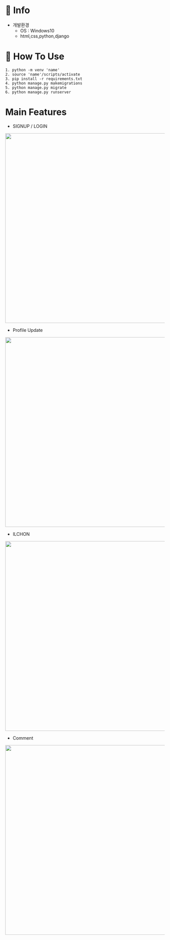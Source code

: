 # 🚀 Info

- 개발환경
  - OS : Windows10
  - html,css,python,django

# 📝 How To Use

```
1. python -m venv 'name'
2. source 'name'/scripts/activate
3. pip install -r requirements.txt
4. python manage.py makemigrations
5. python manage.py migrate
6. python manage.py runserver
```

# Main Features

- SIGNUP / LOGIN
<p align="center"><img width="600" src="https://user-images.githubusercontent.com/57563053/103130155-d7ac2800-46de-11eb-9930-f1a3b11beefd.gif">

- Profile Update
<p align="center"><img width="600" src="https://user-images.githubusercontent.com/57563053/103130152-d5e26480-46de-11eb-99ad-58a688ab7dd1.gif">

- ILCHON
<p align="center"><img width="600" src="https://user-images.githubusercontent.com/57563053/103130250-3ec9dc80-46df-11eb-972b-5fe48bdb570f.png">

- Comment
<p align="center"><img width="600" src="https://user-images.githubusercontent.com/57563053/103130510-4dfd5a00-46e0-11eb-836a-0c441cc3f61b.png">
